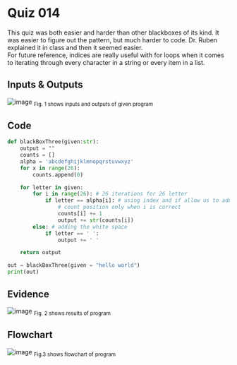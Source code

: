 # Quiz 014
This quiz was both easier and harder than other blackboxes of its kind. It was easier to figure out the pattern, but much harder to code. Dr. Ruben explained it in class and then it seemed easier. <br>
For future reference, indices are really useful with for loops when it comes to iterating through every character in a string or every item in a list.
## Inputs & Outputs
![image](https://github.com/Amine-Itani/Unit-1/assets/123438294/29aea05d-a597-4fdf-ab93-9e0013ac086c)
<sub>Fig. 1 shows inputs and outputs of given program
## Code

```py
def blackBoxThree(given:str):
    output = ""
    counts = []
    alpha = 'abcdefghijklmnopqrstuvwxyz'
    for x in range(26):
        counts.append(0)

    for letter in given:
        for i in range(26): # 26 iterations for 26 letter
            if letter == alpha[i]: # using index and if allow us to add 1 to the proper
                # count position only when i is correct
                counts[i] += 1
                output += str(counts[i])
        else: # adding the white space
            if letter == ' ':
                output += ' '

    return output

out = blackBoxThree(given = "hello world")
print(out)
```

## Evidence
![image](https://github.com/Amine-Itani/Unit-1/assets/123438294/bd688cdf-6567-400f-9940-66a8457af146)
<sub>Fig. 2 shows results of program

## Flowchart
![image](https://github.com/Amine-Itani/Unit-1/assets/123438294/2fe4e90f-7639-438e-b6ef-3ce9fc41dd12)
<sub>Fig.3 shows flowchart of program
